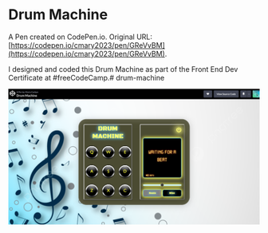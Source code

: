 # Drum Machine

A Pen created on CodePen.io. Original URL: [https://codepen.io/cmary2023/pen/GReVvBM](https://codepen.io/cmary2023/pen/GReVvBM).

I designed and coded this Drum Machine as part of the Front End Dev Certificate at #freeCodeCamp.# drum-machine

![image](https://github.com/cmary2023/drum-machine/blob/main/Drum%20Machine%20.png)

